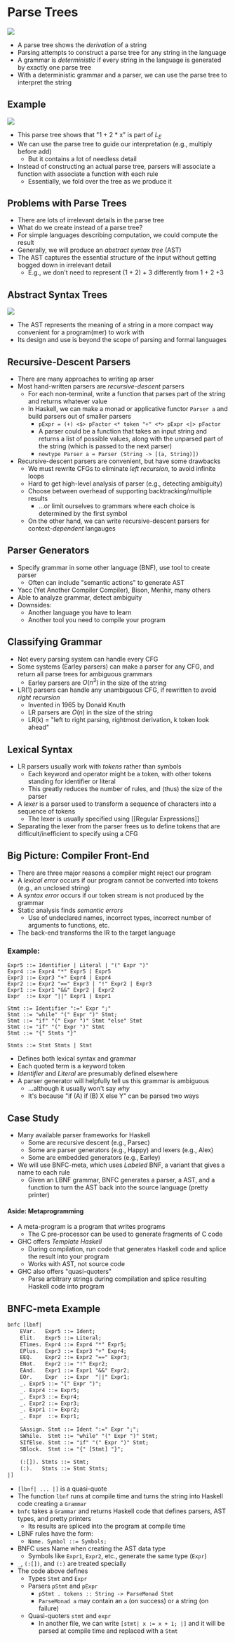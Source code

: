 # Parse Trees
![](https://i.gyazo.com/3c8321832679513949f5b2ad3eef5004.png)
- A parse tree shows the _derivation_ of a string
- Parsing attempts to construct a parse tree for any string in the language
- A grammar is _deterministic_ if every string in the language is generated by exactly one parse tree
- With a deterministic grammar and a parser, we can use the parse tree to interpret the string

## Example
![](https://i.gyazo.com/2955cc1499e7805e45cacb22642b486f.png)
- This parse tree shows that "1 + 2 * x" is part of $L_E$
- We can use the parse tree to guide our interpretation (e.g., multiply before add)
	- But it contains a lot of needless detail
- Instead of constructing an actual parse tree, parsers will associate a function with associate a function with each rule
	- Essentially, we fold over the tree as we produce it

## Problems with Parse Trees
- There are lots of irrelevant details in the parse tree
- What do we create instead of a parse tree?
- For simple languages describing computation, we could compute the result
- Generally, we will produce an _abstract syntax tree_ (AST)
- The AST captures the essential structure of the input without getting bogged down in irrelevant detail
	- E.g., we don't need to represent (1 + 2) + 3 differently from 1 + 2 +3

## Abstract Syntax Trees
![](https://i.gyazo.com/821e83fc29938cfd31ceeb9a146c39e3.png)
- The AST represents the meaning of a string in a more compact way convenient for a program(mer) to work with
- Its design and use is beyond the scope of parsing and formal languages
 
 ## Recursive-Descent Parsers
 - There are many approaches to writing ap arser
 - Most hand-written parsers are _recursive-descent_ parsers 
	 - For each non-terminal, write a function that parses part of the string and returns whatever value
	 - In Haskell, we can make a monad or applicative functor `Parser a` and build parsers out of smaller parsers
		 - `pExpr = (+) <$> pFactor <* token "+" <*> pExpr <|> pFactor`
		 - A parser could be a function that takes an input string and returns a list of possible values, along with the unparsed part of the string (which is passed to the next parser)
		 - `newtype Parser a = Parser (String -> [(a, String)])`
 - Recursive-descent parsers are convenient, but have some drawbacks
	 - We must rewrite CFGs to eliminate _left recursion_, to avoid infinite loops
	 - Hard to get high-level analysis of parser (e.g., detecting ambiguity)
	 - Choose between overhead of supporting backtracking/multiple results
		 - ...or limit ourselves to grammars where each choice is determined by the first symbol
	 - On the other hand, we can write recursive-descent parsers for context-_dependent_ langauges

## Parser Generators
- Specify grammar in some other language (BNF), use tool to create parser
	- Often can include "semantic actions" to generate AST
- Yacc (Yet Another Compiler Compiler), Bison, Menhir, many others
- Able to analyze grammar, detect ambiguity
- Downsides:
	- Another language you have to learn
	- Another tool you need to compile your program

## Classifying Grammar
- Not every parsing system can handle every CFG
- Some systems (Earley parsers) can make a parser for any CFG, and return all parse trees for ambiguous grammars
	- Earley parsers are $O(n^3)$ in the size of the string
- LR(1) parsers can handle any unambiguous CFG, if rewritten to avoid _right recursion_
	- Invented in 1965 by Donald Knuth
	- LR parsers are $O(n)$ in the size of the string
	- LR(k) = "left to right parsing, rightmost derivation, k token look ahead"

## Lexical Syntax
- LR parsers usually work with _tokens_ rather than symbols
	- Each keyword and operator might be a token, with other tokens standing for identifier or literal
	- This greatly reduces the number of rules, and (thus) the size of the parser
- A _lexer_ is a parser used to transform a sequence of characters into a sequence of tokens
	- The lexer is usually specified using [[Regular Expressions]]
- Separating the lexer from the parser frees us to define tokens that are difficult/inefficient to specify using a CFG

## Big Picture: Compiler Front-End
- There are three major reasons a compiler might reject our program
- A _lexical error_ occurs if our program cannot be converted into tokens (e.g., an unclosed string)
- A _syntax error_ occurs if our token stream is not produced by the grammar
- Static analysis finds _semantic errors_
	- Use of undeclared names, incorrect types, incorrect number of arguments to functions, etc.
- The back-end transforms the IR to the target language

### Example:
```
Expr5 ::= Identifier | Literal | "(" Expr ")"
Expr4 ::= Expr4 "*" Expr5 | Expr5
Expr3 ::= Expr3 "+" Expr4 | Expr4
Expr2 ::= Expr2 "==" Expr3 | "!" Expr2 | Expr3
Expr1 ::= Expr1 "&&" Expr2 | Expr2
Expr  ::= Expr "||" Expr1 | Expr1

Stmt ::= Identifier ":=" Expr ";"
Stmt ::= "while" "(" Expr ")" Stmt;
Stmt ::= "if" "(" Expr ")" Stmt "else" Stmt
Stmt ::= "if" "(" Expr ")" Stmt
Stmt ::= "{" Stmts "}"

Stmts ::= Stmt Stmts | Stmt
```

- Defines both lexical syntax and grammar
- Each quoted term is a keyword token
- _Identifier_ and _Literal_ are presumably defined elsewhere
- A parser generator will helpfully tell us this grammar is ambiguous
	- ...although it usually won't say _why_
	- It's because "if (A) if (B) X else Y" can be parsed two ways
	
## Case Study
- Many available parser frameworks for Haskell
	- Some are recursive descent (e.g., Parsec)
	- Some are parser generators (e.g., Happy) and lexers (e.g., Alex)
	- Some are embedded generators (e.g., Earley)
- We will use BNFC-meta, which uses _Labeled_ BNF, a variant that gives a name to each rule
	- Given an LBNF grammar, BNFC generates a parser, a AST, and a function to turn the AST back into the source language (pretty printer)

#### Aside: Metaprogramming
- A meta-program is a program that writes programs
	- The C pre-processor can be used to generate fragments of C code
- GHC offers _Template Haskell_
	- During compilation, run code that generates Haskell code and splice the result into your program
	- Works with AST, not source code
- GHC also offers "quasi-quoters"
	- Parse arbitrary strings during compilation and splice resulting Haskell code into program

## BNFC-meta Example
```hs
bnfc [lbnf|
	EVar.	Expr5 ::= Ident;
	Elit.	Expr5 ::= Literal;
	ETimes.	Expr4 ::= Expr4 "*" Expr5;
	EPlus.	Expr3 ::= Expr3 "+" Expr4;
	EEQ.	Expr2 ::= Expr2 "==" Expr3;
	ENot.	Expr2 ::= "!" Expr2;
	EAnd.	Expr1 ::= Expr1 "&&" Expr2;
	EOr.	Expr  ::= Expr  "||" Expr1;
	_. Expr5 ::= "(" Expr ")";
	_. Expr4 ::= Expr5;
	_. Expr3 ::= Expr4;
	_. Expr2 ::= Expr3;
	_. Expr1 ::= Expr2;
	_. Expr  ::= Expr1;
	
	SAssign. Stmt ::= Ident ":=" Expr ";";
	SWhile.	 Stmt ::= "while" "(" Expr ")" Stmt;
	SIfElse. Stmt ::= "if" "(" Expr ")" Stmt;
	SBlock.	 Stmt ::= "{" [Stmt] "}";
	
	(:[]). Stmts ::= Stmt;
	(:).   Stmts ::= Stmt Stmts;
|]
```
- `[lbnf| ... |]` is a quasi-quote
- The function `lbnf` runs at compile time and turns the string into Haskell code creating a `Grammar`
- `bnfc` takes a `Grammar` and returns Haskell code that defines parsers, AST types, and pretty printers
	- Its results are spliced into the program at compile time
- LBNF rules have the form:
	- `Name. Symbol ::= Symbols;`
- BNFC uses Name when creating the AST data type
	- Symbols like `Expr1`, `Expr2`, etc., generate the same type (`Expr`)
- `_`, `(:[])`,  and `(:)` are treated specially
- The code above defines
	- Types `Stmt` and `Expr`
	- Parsers `pStmt` and `pExpr`
		- `pStmt . tokens :: String -> ParseMonad Stmt`
		- `ParseMonad a` may contain an `a` (on success) or a string (on failure)
	- Quasi-quoters `stmt` and `expr`
		- In another file, we can write `[stmt| x := x + 1; |]` and it will be parsed at compile time and replaced with a `Stmt`